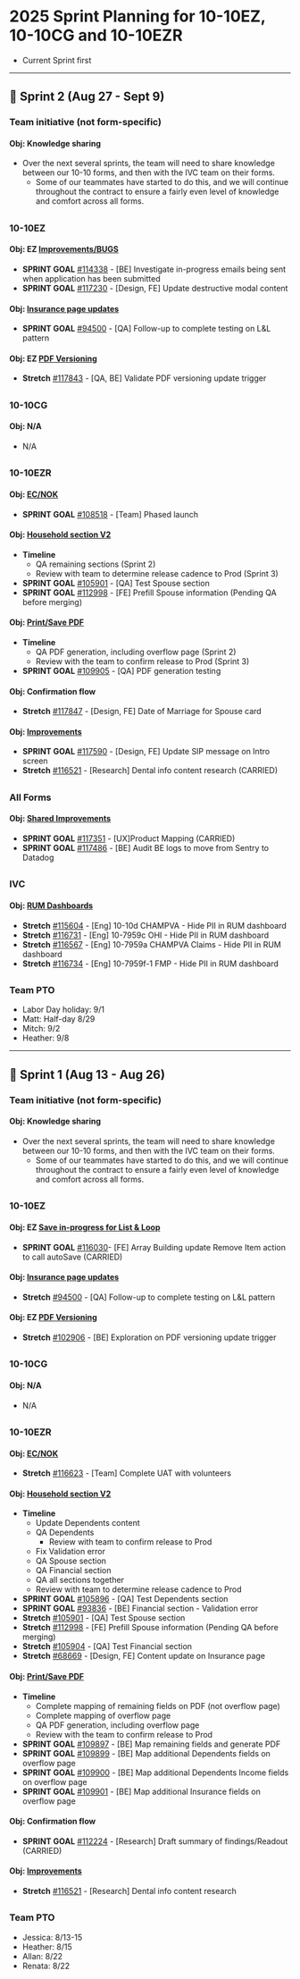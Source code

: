 # 2025 Sprint Planning for 10-10EZ, 10-10CG and 10-10EZR
- Current Sprint first


---
## 📆 Sprint 2 (Aug 27 - Sept 9)

### Team initiative (not form-specific)
#### Obj: Knowledge sharing
- Over the next several sprints, the team will need to share knowledge between our 10-10 forms, and then with the IVC team on their forms.
     - Some of our teammates have started to do this, and we will continue throughout the contract to ensure a fairly even level of knowledge and comfort across all forms.

##
### 10-10EZ

#### Obj: EZ [Improvements/BUGS](https://github.com/department-of-veterans-affairs/va.gov-team/issues/40162)
- **SPRINT GOAL** [#114338](https://github.com/department-of-veterans-affairs/va.gov-team/issues/114338) - [BE] Investigate in-progress emails being sent when application has been submitted
- **SPRINT GOAL** [#117230](https://github.com/department-of-veterans-affairs/va.gov-team/issues/117230) - [Design, FE] Update destructive modal content

#### Obj: [Insurance page updates](https://github.com/department-of-veterans-affairs/va.gov-team/issues/90159)
- **SPRINT GOAL** [#94500](https://github.com/department-of-veterans-affairs/va.gov-team/issues/94500) - [QA] Follow-up to complete testing on L&L pattern

#### Obj: EZ [PDF Versioning](https://github.com/department-of-veterans-affairs/va.gov-team/issues/40162)
- **Stretch** [#117843](https://github.com/department-of-veterans-affairs/va.gov-team/issues/117843) - [QA, BE] Validate PDF versioning update trigger



## 
### 10-10CG

#### Obj: N/A
- N/A


## 
### 10-10EZR
#### Obj: [EC/NOK](https://github.com/department-of-veterans-affairs/va.gov-team/issues/75046)
- **SPRINT GOAL** [#108518](https://github.com/department-of-veterans-affairs/va.gov-team/issues/108518) - [Team] Phased launch

#### Obj: [Household section V2](https://github.com/department-of-veterans-affairs/va.gov-team/issues/98353)
- **Timeline**
     - QA remaining sections (Sprint 2)
     - Review with team to determine release cadence to Prod (Sprint 3)
- **SPRINT GOAL** [#105901](https://github.com/department-of-veterans-affairs/va.gov-team/issues/105901) - [QA] Test Spouse section
- **SPRINT GOAL** [#112998](https://github.com/department-of-veterans-affairs/va.gov-team/issues/112998) - [FE] Prefill Spouse information (Pending QA before merging)

#### Obj: [Print/Save PDF](https://github.com/department-of-veterans-affairs/va.gov-team/issues/109746)
- **Timeline**
     - QA PDF generation, including overflow page (Sprint 2)
     - Review with the team to confirm release to Prod (Sprint 3)
- **SPRINT GOAL** [#109905](https://github.com/department-of-veterans-affairs/va.gov-team/issues/109905) - [QA] PDF generation testing

#### Obj: Confirmation flow
- **Stretch** [#117847](https://github.com/department-of-veterans-affairs/va.gov-team/issues/117847) - [Design, FE] Date of Marriage for Spouse card

#### Obj: [Improvements](https://github.com/department-of-veterans-affairs/va.gov-team/issues/109435)
- **SPRINT GOAL** [#117590](https://github.com/department-of-veterans-affairs/va.gov-team/issues/117590) - [Design, FE] Update SIP message on Intro screen
- **Stretch** [#116521](https://github.com/department-of-veterans-affairs/va.gov-team/issues/116521) - [Research] Dental info content research (CARRIED)

##
### All Forms
#### Obj: [Shared Improvements](https://github.com/department-of-veterans-affairs/va.gov-team/issues/116451)
- **SPRINT GOAL** [#117351](https://github.com/department-of-veterans-affairs/va.gov-team/issues/117351) - [UX]Product Mapping (CARRIED)
- **SPRINT GOAL** [#117486](https://github.com/department-of-veterans-affairs/va.gov-team/issues/117486) - [BE] Audit BE logs to move from Sentry to Datadog

##
### IVC
#### Obj: [RUM Dashboards](https://github.com/department-of-veterans-affairs/va.gov-team/issues/98945)
- **Stretch** [#115604](https://github.com/department-of-veterans-affairs/va.gov-team/issues/115604) - [Eng] 10-10d CHAMPVA - Hide PII in RUM dashboard
- **Stretch** [#116731](https://github.com/department-of-veterans-affairs/va.gov-team/issues/116731) - [Eng] 10-7959c OHI - Hide PII in RUM dashboard
- **Stretch** [#116567](https://github.com/department-of-veterans-affairs/va.gov-team/issues/116567) - [Eng] 10-7959a CHAMPVA Claims - Hide PII in RUM dashboard
- **Stretch** [#116734](https://github.com/department-of-veterans-affairs/va.gov-team/issues/116734) - [Eng] 10-7959f-1 FMP - Hide PII in RUM dashboard


##
### Team PTO
- Labor Day holiday: 9/1
- Matt: Half-day 8/29
- Mitch: 9/2
- Heather: 9/8



---

## 📆 Sprint 1 (Aug 13 - Aug 26)

### Team initiative (not form-specific)
#### Obj: Knowledge sharing
- Over the next several sprints, the team will need to share knowledge between our 10-10 forms, and then with the IVC team on their forms.
     - Some of our teammates have started to do this, and we will continue throughout the contract to ensure a fairly even level of knowledge and comfort across all forms.

##
### 10-10EZ

#### Obj: EZ [Save in-progress for List & Loop](https://github.com/department-of-veterans-affairs/va.gov-team/issues/94818)
- **SPRINT GOAL** [#116030](https://github.com/department-of-veterans-affairs/va.gov-team/issues/116030)- [FE] Array Building update Remove Item action to call autoSave (CARRIED)

#### Obj: [Insurance page updates](https://github.com/department-of-veterans-affairs/va.gov-team/issues/90159)
- **Stretch** [#94500](https://github.com/department-of-veterans-affairs/va.gov-team/issues/94500) - [QA] Follow-up to complete testing on L&L pattern

#### Obj: EZ [PDF Versioning](https://github.com/department-of-veterans-affairs/va.gov-team/issues/40162)
- **Stretch** [#102906](https://github.com/department-of-veterans-affairs/va.gov-team/issues/102906) - [BE] Exploration on PDF versioning update trigger

## 
### 10-10CG

#### Obj: N/A
- N/A

## 
### 10-10EZR

#### Obj: [EC/NOK](https://github.com/department-of-veterans-affairs/va.gov-team/issues/75046)
- **Stretch** [#116623](https://github.com/department-of-veterans-affairs/va.gov-team/issues/116623) - [Team] Complete UAT with volunteers

#### Obj: [Household section V2](https://github.com/department-of-veterans-affairs/va.gov-team/issues/98353)
- **Timeline**
     - Update Dependents content
     - QA Dependents
          - Review with team to confirm release to Prod
     - Fix Validation error
     - QA Spouse section
     - QA Financial section
     - QA all sections together
     - Review with team to determine release cadence to Prod
- **SPRINT GOAL** [#105896](https://github.com/department-of-veterans-affairs/va.gov-team/issues/105896) - [QA] Test Dependents section
- **SPRINT GOAL** [#93836](https://github.com/department-of-veterans-affairs/va.gov-team/issues/93836) - [BE] Financial section - Validation error
- **Stretch** [#105901](https://github.com/department-of-veterans-affairs/va.gov-team/issues/105901) - [QA] Test Spouse section
- **Stretch** [#112998](https://github.com/department-of-veterans-affairs/va.gov-team/issues/112998) - [FE] Prefill Spouse information (Pending QA before merging)
- **Stretch** [#105904](https://github.com/department-of-veterans-affairs/va.gov-team/issues/105904) - [QA] Test Financial section
- **Stretch** [#68669](https://github.com/department-of-veterans-affairs/va.gov-team/issues/68669) - [Design, FE] Content update on Insurance page


#### Obj: [Print/Save PDF](https://github.com/department-of-veterans-affairs/va.gov-team/issues/109746)
- **Timeline**
     - Complete mapping of remaining fields on PDF (not overflow page)
     - Complete mapping of overflow page
     - QA PDF generation, including overflow page
     - Review with the team to confirm release to Prod
- **SPRINT GOAL** [#109897](https://github.com/department-of-veterans-affairs/va.gov-team/issues/109897) - [BE] Map remaining fields and generate PDF
- **SPRINT GOAL** [#109899](https://github.com/department-of-veterans-affairs/va.gov-team/issues/109899) - [BE] Map additional Dependents fields on overflow page
- **SPRINT GOAL** [#109900](https://github.com/department-of-veterans-affairs/va.gov-team/issues/109900) - [BE] Map additional Dependents Income fields on overflow page
- **SPRINT GOAL** [#109901](https://github.com/department-of-veterans-affairs/va.gov-team/issues/109901) - [BE] Map additional Insurance fields on overflow page

#### Obj: Confirmation flow
- **SPRINT GOAL** [#112224](https://github.com/department-of-veterans-affairs/va.gov-team/issues/112224) - [Research] Draft summary of findings/Readout (CARRIED)

#### Obj: [Improvements](https://github.com/department-of-veterans-affairs/va.gov-team/issues/109435)
- **Stretch** [#116521](https://github.com/department-of-veterans-affairs/va.gov-team/issues/116521) - [Research] Dental info content research

##
### Team PTO
- Jessica: 8/13-15
- Heather: 8/15
- Allan: 8/22
- Renata: 8/22

